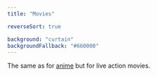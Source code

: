 ```yaml
---
title: "Movies"

reverseSort: true

background: "curtain"
backgroundFallback: "#660000"
---
```


The same as for [anime] but for live action movies.

[anime]: ../anime/

